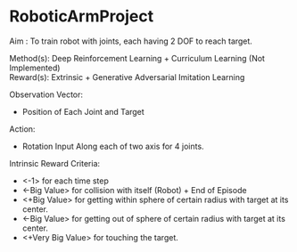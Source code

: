# RoboticArmProject

Aim : To train robot with joints, each having 2 DOF to reach target.



Method(s): Deep Reinforcement Learning + Curriculum Learning (Not Implemented)<br>
Reward(s): Extrinsic + Generative Adversarial Imitation Learning  <br>


Observation Vector: <br>
 * Position of Each Joint and Target <br>


Action:
*  Rotation Input Along each of two axis for 4 joints.

Intrinsic Reward Criteria:
  - <-1> for each time step
  - <-Big Value> for collision with itself (Robot) + End of Episode
  - <+Big Value> for getting within sphere of certain radius with target at its center.
  - <-Big Value> for getting out of sphere of certain radius with target at its center.
  - <+Very Big Value> for touching the target.
  
 
